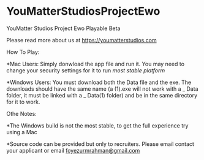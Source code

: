 # YouMatterStudiosProjectEwo
YouMatter Studios Project Ewo Playable Beta

Please read more about us at https://youmatterstudios.com 

How To Play:

*Mac Users: Simply donwload the app file and run it. You may need to change your security settings for it to run *most stable platform*

*Windows Users: You must download both the Data file and the exe. The downloads should have the same name (a (1).exe will not work with a _ Data folder, it must be linked with a _ Data(1) folder) and be in the same directory for it to work. 

Othe Notes:

*The Windows build is not the most stable, to get the full experience try using a Mac

*Source code can be provided but only to recruiters. Please email contact your applicant or email foyezurmrahman@gmail.com
